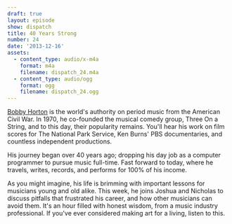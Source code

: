 ```yaml
---
draft: true
layout: episode
show: dispatch
title: 40 Years Strong
number: 24
date: '2013-12-16'
assets:
  - content_type: audio/x-m4a
    format: m4a
    filename: dispatch_24.m4a
  - content_type: audio/ogg
    format: ogg
    filename: dispatch_24.ogg
---
```

[Bobby Horton](http://bobbyhorton.com) is the world's authority on period music from the American Civil War. In 1970, he co-founded the musical comedy group, Three On a String, and to this day, their popularity remains. You'll hear his work on film scores for The National Park Service, Ken Burns' PBS documentaries, and countless independent productions.

His journey began over 40 years ago; dropping his day job as a computer programmer to pursue music full-time. Fast forward to today, where he travels, writes, records, and performs for 100% of his income.

As you might imagine, his life is brimming with important lessons for musicians young and old alike. This week, he joins Joshua and Nicholas to discuss pitfalls that frustrated his career, and how other musicians can avoid them. It's an hour filled with honest wisdom, from a music industry professional. If you've ever considered making art for a living, listen to this.